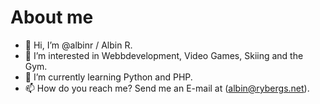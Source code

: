 
# About me

- 👋 Hi, I’m @albinr / Albin R.
- 👀 I’m interested in Webbdevelopment, Video Games, Skiing and the Gym.
- 🌱 I’m currently learning Python and PHP.
- 📫 How do you reach me? Send me an E-mail at (albin@rybergs.net).
